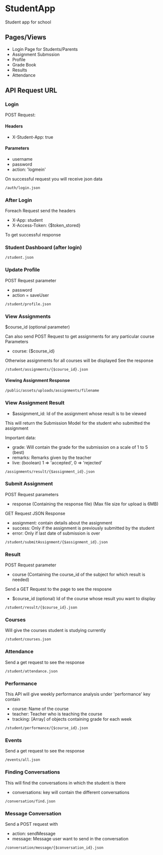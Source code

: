 # StudentApp
Student app for school

## Pages/Views ##
- Login Page for Students/Parents
- Assignment Submssion
- Profile
- Grade Book
- Results
- Attendance
 
## API Request URL ##
### Login ###
POST Request: 

#### Headers ####
- X-Student-App: true

#### Parameters ####
- username
- password
- action: 'logmein'

On successful request you will receive json data 
```
/auth/login.json
```

### After Login ###
Foreach Request send the headers
- X-App: student
- X-Access-Token: {$token_stored}

To get successful response 


### Student Dashboard (after login) ###
```
/student.json
```

### Update Profile ###
POST Request parameter
- password
- action = saveUser
```
/student/profile.json
```

### View Assignments  ###
$course_id (optional parameter)

Can also send POST Request to get assignments for any particular course
Parameters
- course: {$course_id}

Otherwise assignments for all courses will be displayed
See the response

```
/student/assignments/{$course_id}.json
```
#### Viewing Assignment Response ####
```
/public/assets/uploads/assignments/filename
```

### View Assignment Result  ###
- $assignment_id: Id of the assignment whose result is to be viewed

This will return the Submission Model for the student who submitted the assignment

Important data:
- grade: Will contain the grade for the submission on a scale of 1 to 5 (best)
- remarks: Remarks given by the teacher
- live: (boolean) 1 => 'accepted', 0 => 'rejected'

```
/assignments/result/{$assignment_id}.json
```

### Submit Assignment ###
POST Request parameters
- response (Containing the response file) (Max file size for upload is 6MB)

GET Request JSON Response
- assignment: contain details about the assignment
- success: Only if the assignment is previously submitted by the student
- error: Only if last date of submission is over

```
/student/submitAssignment/{$assignment_id}.json
```

###  Result ###
POST Request parameter
- course (Containing the course_id of the subject for which result is needed)

Send a GET Request to the page to see the resposne
- $course_id (optional) Id of the course whose result you want to display
```
/student/result/{$course_id}.json
```

### Courses ###
Will give the courses student is studying currently
```
/student/courses.json
```

### Attendance ###
Send a get request to see the response

```
/student/attendance.json
```

### Performance ###
This API will give weekly performance analysis under 'performance' key contain
- course: Name of the course
- teacher: Teacher who is teaching the course
- tracking: [Array] of objects containing grade for each week

```
/student/performance/{$course_id}.json
```

### Events ###
Send a get request to see the response
```
/events/all.json
```

### Finding Conversations ###
This will find the conversations in which the student is there
- conversations: key will contain the different conversations
```
/conversation/find.json
```

### Message Conversation ###
Send a POST request with
- action: sendMessage
- message: Message user want to send in the conversation

```
/conversation/message/{$conversation_id}.json
```
